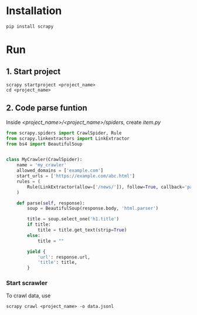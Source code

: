 # Installation
```
pip install scrapy
```

# Run
## 1. Start project
```
scrapy startproject <project_name>
cd <project_name>
```

## 2. Code parse funtion
Inside *<project_name>/<project_name>/spiders*, create *item.py*

```python
from scrapy.spiders import CrawlSpider, Rule
from scrapy.linkextractors import LinkExtractor
from bs4 import BeautifulSoup


class MyCrawler(CrawlSpider):
    name = 'my_crawler'
    allowed_domains = ['example.com']
    start_urls = ['https://example.com/abc.html']
    rules = (
        Rule(LinkExtractor(allow=['/news/']), follow=True, callback='parse'),
    )

    def parse(self, response):
        soup = BeautifulSoup(response.body, 'html.parser')

        title = soup.select_one('h1.title')
        if title:
            title = title.get_text(strip=True)
        else:
            title = ""

        yield {
            'url': response.url,
            'title': title,
        }
```

### Start scrawler
To crawl data, use

```
scrapy crawl <project_name> -o data.jsonl
```

